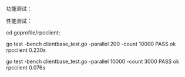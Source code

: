 功能测试：




性能测试：

cd goprofile/rpcclient;

go test -bench clientbase_test.go -parallel 200 -count 10000
PASS
ok  	rpcclient	0.230s

go test -bench clientbase_test.go -parallel 10000  -count 3000
PASS
ok  	rpcclient	0.076s
